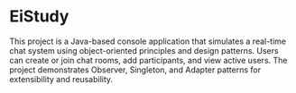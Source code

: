 # EiStudy
This project is a Java-based console application that simulates a real-time chat system using object-oriented principles and design patterns. Users can create or join chat rooms, add participants, and view active users. The project demonstrates Observer, Singleton, and Adapter patterns for extensibility and reusability.
